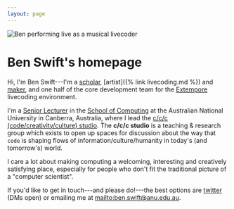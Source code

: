 ```yaml
---
layout: page
---
```


<picture style="overflow: hidden; height: 0; padding-top: 66.5%;">
  <img src='{{ "/assets/" | append: "images/pages/theremin-75.jpg" | relative_url }}' alt="Ben performing live as a musical livecoder" />
</picture>

# Ben Swift's homepage

Hi, I'm Ben Swift---I'm a
[scholar](https://scholar.google.com/citations?user=OQdYgLEAAAAJ), [artist]({%
link livecoding.md %}) and [maker](https://github.com/benswift), and one half of
the core development team for the
[Extempore](https://github.com/digego/extempore) livecoding environment.

I'm a [Senior Lecturer](https://cecs.anu.edu.au/people/ben-swift) in the [School
of Computing](https://cs.anu.edu.au/) at the Australian National University in
Canberra, Australia, where I lead the [c/c/c (code/creativity/culture)
studio](https://cs.anu.edu.au/code-creativity-culture/). The **c/c/c studio** is
a teaching & research group which exists to open up spaces for discussion about
the way that `code` is shaping flows of information/culture/humanity in today's
(and tomorrow's) world.

I care a lot about making computing a welcoming, interesting and creatively
satisfying place, especially for people who don't fit the traditional picture of
a "computer scientist".

If you'd like to get in touch---and please do!---the best options are
[twitter](https://twitter.com/benswift) (DMs open) or emailing me at
<mailto:ben.swift@anu.edu.au>.

